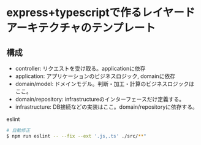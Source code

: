 # express+typescriptで作るレイヤードアーキテクチャのテンプレート

## 構成
- controller: リクエストを受け取る。applicationに依存
- application: アプリケーションのビジネスロジック, domainに依存
- domain/model: ドメインモデル。判断・加工・計算のビジネスロジックはここ。
- domain/repository: infrastructureのインターフェースだけ定義する。
- infrastructure: DB接続などの実装はここ。domain/repositoryに依存する。

eslint
```bash
# 自動修正
$ npm run eslint -- --fix --ext '.js,.ts' ./src/**"
```